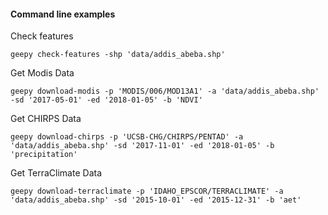 #### Command line examples

Check features

    geepy check-features -shp 'data/addis_abeba.shp' 

Get Modis Data
    
    geepy download-modis -p 'MODIS/006/MOD13A1' -a 'data/addis_abeba.shp' -sd '2017-05-01' -ed '2018-01-05' -b 'NDVI'
 
Get CHIRPS Data
    
    geepy download-chirps -p 'UCSB-CHG/CHIRPS/PENTAD' -a 'data/addis_abeba.shp' -sd '2017-11-01' -ed '2018-01-05' -b 'precipitation'
    
Get TerraClimate Data
    
    geepy download-terraclimate -p 'IDAHO_EPSCOR/TERRACLIMATE' -a 'data/addis_abeba.shp' -sd '2015-10-01' -ed '2015-12-31' -b 'aet'
